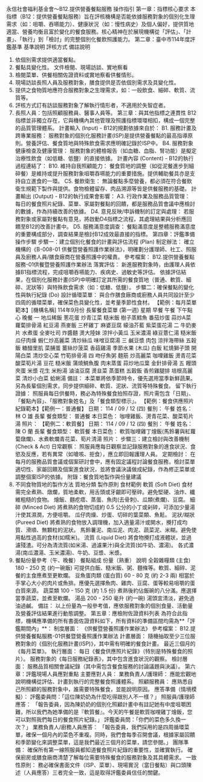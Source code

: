 永信社會福利基金會～B12.提供營養餐點服務 操作指引
第一章：指標核心要求
本指標（B12：提供營養餐點服務）旨在評核機構是否能依據服務對象的個別化生理需求（如：咀嚼、吞嚥能力）、健康狀況（如：慢性病史）及個人偏好，提供質地適當、營養均衡且富於變化的餐食服務。核心精神在於展現機構從「評估」、「計畫」、「執行」到「檢討」的完整個別化餐飲照護能力。
第二章：臺中市114年度評鑑基準
基準說明
評核方式
備註說明
1. 依個別需求提供適當餐點。
2. 餐點具變化性。
文件檢閱、現場訪談、實地察看
1. 檢閱菜單、供餐相關佐證資料或實地察看供餐情形。
2. 現場訪談長照人員及服務對象，膳食提供是否依個別需求及具變化性。
1. 提供之食物質地應符合服務對象之生理需求，如：一般飲食、細碎、軟質、流質等。
2. 評核方式訂有訪談服務對象了解執行情形者，不適用於失智症者。
3. 長照人員：包括照顧服務員、醫事人員等。
第三章：與其他指標之連貫性
B12指標並非獨立存在，它與機構內其他管理及照護指標環環相扣，構成一個完整的品質管理體系。
計畫輸入 (Input) - B12的規劃依據來自於：
B1. 服務計畫及跨專業服務： 服務對象的個別化服務計畫(ISP)是提供營養餐點的最高指導原則。營養評估、餐食質地與特殊飲食需求應明確記錄於ISP中。
B4. 服務對象健康檢查及健康管理： 服務對象的體檢報告（如血糖、血脂、腎功能）是擬定治療性飲食（如低糖、低鹽）的直接依據。
計畫內容 (Content) - B12的執行過程連結了：
B10. 維持自我照顧能力： 餐食質地的調整（如從泥餐進步到細碎餐）是維持或提升服務對象咀嚼吞嚥能力的重要措施。提供輔助餐具亦是支持自立進食的一環。
C5. 餐飲衛生： 無論餐點多麼營養，都必須在符合餐飲衛生規範下製作與提供。食物檢體留存、肉品溯源等皆是供餐服務的基礎。
計畫輸出 (Output) - B12的執行成果會影響：
A3. 行政作業及服務品質管理： 每日的餐食照片紀錄、菜單、家屬對餐點的回饋，都是服務品質會議中應檢討的數據，作為持續改善的依據。
D4. 意見反映/申訴機制的訂定與處理： 若服務對象或家屬對餐點有意見，將啟動D4指標之流程，其處理結果與分析應回饋至B12的改善計畫中。
D5. 服務滿意度調查： 餐點滿意度是整體服務滿意度的重要構成部分，調查結果是檢討B12成效最直接的指標。
第四章：評鑑準備操作步驟
步驟一：建立個別化餐食的計畫與評估流程 (Plan)
制定辦法：確立機構的《B-008-01 供餐暨營養照護作業辦法》，明確劃分護理師、社工、照服員及廚務人員/膳食廠商在營養照護中的權責。
參考檔案： B12.提供營養餐點服務-01供餐暨營養照護作業辦法
落實評估：新進服務對象時，由護理人員依據B1指標流程，完成咀嚼吞嚥能力、疾病史、過敏史等評估。依據評估結果，在個別化服務計畫(ISP)中明確訂定其所需的餐食質地（普通、軟質、細碎、泥狀等）與特殊飲食需求（如：低糖、低鹽）。
步驟二：確保餐點的變化性與執行紀錄 (Do)
設計循環菜單：與合作膳食廠商或廚務人員共同設計至少四周的循環菜單，確保菜色具變化性，並考量季節性食材。【範例：每月菜單範本】[機構名稱] 114年9月份 長輩餐食菜單 (第一週)
星期
早餐
午餐
下午點心
晚餐
一
地瓜稀飯蔥花蛋炒青江菜
糙米飯樹子蒸鱈魚番茄炒蛋蒜炒A菜蘿蔔排骨湯
紅豆湯
燕麥飯三杯雞丁麻婆豆腐蠔油芥藍紫菜蛋花湯
二
牛奶麥片水煮蛋全麥吐司
炸醬麵燙大陸妹涼拌小黃瓜玉米濃湯
綠豆薏仁湯
糙米飯瓜仔肉燥蝦仁炒高麗菜清炒絲瓜味噌豆腐湯
三
鹹豆漿肉包涼拌海帶絲
五穀飯糖醋里肌菜脯蛋薑絲炒菠菜香菇雞湯
季節水果 (木瓜)
白飯紅燒獅子頭開陽白菜清炒空心菜竹筍排骨湯
四
吻仔魚粥麵筋炒高麗菜
咖哩雞飯燙青花菜酸菜筍片湯
豆花
糙米飯蒲燒鯛魚腹肉末蒸蛋蒜炒地瓜葉金針排骨湯
五
饅頭夾蛋米漿花生
米粉湯滷油豆腐燙韭菜
蒸蛋糕
五穀飯香煎雞腿排培根高麗菜清炒小白菜蛤蜊湯
備註：
本菜單將依季節時令，優先選用當季新鮮蔬果。
另為長輩個別需求，同步提供細碎、軟質、泥狀、流質等特殊餐食。
留下執行證據：照服員每日供餐時，務必為特殊餐食拍照存證，照片需包含「日期」、「餐點內容」、「服務對象姓名」及「餐食類型標示」。【範例：餐食供應照片紀錄範本】【範例一：普通餐】
日期： 114 / 09 / 12 (四)
餐別： 午餐
姓名： 林 O 雄 長輩
餐食類型： 普通餐
本日菜色： 咖哩雞飯、燙青花菜、酸菜筍片湯
照片：
【範例二：軟質餐】
日期： 114 / 09 / 12 (四)
餐別： 午餐
姓名： 陳 O 蘭 長輩
餐食類型： 軟質餐
本日菜色： 軟質咖哩雞丁燴飯(馬鈴薯與紅蘿蔔燉爛)、水煮軟爛青花菜、筍片清湯
照片：
步驟三：建立檢討與改善機制 (Check & Act)
日常觀察：照服員應每日觀察並記錄服務對象的進食狀況、食慾及反應，若有異常（如嗆咳、拒食），應立即回報護理人員。
定期檢討：在每月的服務品質會議或個案研討會中，應有固定議程討論餐食服務，檢討菜單適切性、家屬回饋及個案進食狀況，並將會議決議做成紀錄，作為修正菜單或調整個案ISP的依據。
附錄：餐食質地製作與份量建議
1. 不同食物質地的製作方法
質地分類
製作原則
食材範例
軟質 (Soft Diet)
食材需完全煮熟、燉爛，質地柔軟，用舌頭或牙齦即可壓碎。避免堅硬、油炸、纖維粗糙的食物。
燴飯、麵疙瘩、蒸蛋、魚肉(去骨刺)、瓜類(煮爛)、豆腐。
細碎 (Minced Diet)
將煮熟的食物切成約 0.5 公分的小丁或剁碎，可添加少量湯汁使其濕潤，方便咀嚼。
瓜仔肉燥、炒蛋、切碎的葉菜類、魚鬆。
泥狀/糊狀 (Pureed Diet)
將煮熟的食物放入調理機，加入適量湯汁或開水，攪打成均質、滑順、無顆粒的泥狀。
馬鈴薯泥、南瓜泥、肉泥、蔬菜泥、米糊。避免使用黏性過高的食材(如糯米)。
流質 (Liquid Diet)
將食物攪打成液體狀，並過濾殘渣。可分為清流質(如米湯、過濾果汁)與全流質(如牛奶、濃湯)。
各式濃湯(南瓜濃湯、玉米濃湯)、牛奶、豆漿、米漿。
2. 餐點份量參考（午、晚餐）
餐點組成
份量（熟重）
說明
全榖雜糧類 (主食)
180 - 250 克 (約一碗飯)
可提供白飯、糙米飯、粥、麵條等。軟質、細碎、泥餐的主食應煮至更軟爛。
豆魚蛋肉類 (蛋白質)
60 - 80 克 (約 2-3 兩)
相當於手掌心大小的肉片或魚排。應優先選擇魚肉、雞肉、豆腐、蛋等較易咀嚼的蛋白質來源。
蔬菜類
100 - 150 克 (約 1.5 份)
煮熟後約佔飯碗的八分滿。應選擇當季蔬菜，並煮至軟爛。
湯品
200 - 250 毫升 (約一碗)
湯頭宜清淡，避免過油過鹹。
備註： 以上份量為一般參考值，應依服務對象的個別食量、活動量及營養評估結果進行動態調整。
第五章：應檢附佐證資料列表
為符合此指標，機構應準備的所有書面佐證資料如下，所有資料的準備區間均需為**「評鑑期間內」**：
制度層面：
《供餐暨營養照護作業辦法》
參考檔案： B12.提供營養餐點服務-01供餐暨營養照護作業辦法
計畫層面：
隨機抽取至少三位服務對象的《個別化服務計畫(ISP)》，其中需有明確的餐食計畫。
最近三個月的《每月菜單》。
執行層面：
每日《餐食供應照片紀錄》（特別是特殊餐食的照片）。
服務對象的《每日服務紀錄表》，其中包含進食狀況的觀察。
檢討層面：
服務品質相關會議紀錄（其中需包含餐食服務的討論議題與決議）。
第六章：評鑑現場人員應對重點
主要應對人員：
業務負責人/護理師： 應能宏觀地說明機構從評估、計畫到執行的完整餐食照護體系。
照顧服務員： 應熟悉自己所照顧的服務對象中，誰需要特殊餐食，並能說明原因。
應答準備（情境模擬）：
評鑑委員問：「這位陳奶奶為什麼吃得跟別人不一樣？」
照服員/護理師應答： 「報告委員，因為陳奶奶的個別化照顧計畫中有註記她有中度咀嚼困難，所以我們為她準備的是『軟質餐』。今天的午餐是軟質咖哩雞丁燴飯，您可以對照我們每日的餐食照片紀錄。」
評鑑委員問：「你們的菜色多久換一次？」
業務負責人/廚務人員應答： 「報告委員，我們採用的是四周循環菜單，確保一個月內的菜色不重複。同時，我們會每季召開會議，根據家屬回饋和季節變化來調整菜單，這是我們最近三個月的菜單，請您參閱。」
團隊準備：
確保所有第一線照服員都知道餐食照片紀錄的重要性，並確實執行。
確保廚房或膳食廠商清楚了解每位需要特殊餐食的服務對象及其具體需求。
一致性原則：務必確保書面文件（ISP、菜單）、現場實況（當日餐點）與口頭陳述（人員應答）三者完全一致，這是取得評鑑委員信任的關鍵。